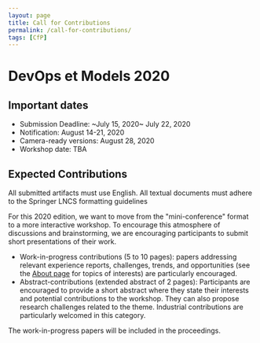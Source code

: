 ```yaml
---
layout: page
title: Call for Contributions
permalink: /call-for-contributions/
tags: [CfP]
---
```


# DevOps et Models 2020

## Important dates

  - Submission Deadline: ~July 15, 2020~ July 22, 2020
  - Notification: August 14-21, 2020
  - Camera-ready versions: August 28, 2020
  - Workshop date: TBA

## Expected Contributions

All submitted artifacts must use English. All textual documents must adhere to the Springer LNCS formatting guidelines

For this 2020 edition, we want to move from the "mini-conference" format to a more interactive workshop.  To encourage this atmosphere of discussions and brainstorming, we are encouraging participants to submit short presentations of their work.

  * Work-in-progress contributions (5 to 10 pages): papers addressing relevant experience reports, challenges, trends, and opportunities (see the [About page](../about/) for topics of interests) are particularly encouraged.
  * Abstract-contributions (extended abstract of 2 pages): Participants are encouraged to provide a short abstract where they state their interests and potential contributions to the workshop. They can also propose research challenges related to the theme. Industrial contributions are particularly welcomed in this category.

The work-in-progress papers will be included in the proceedings.
